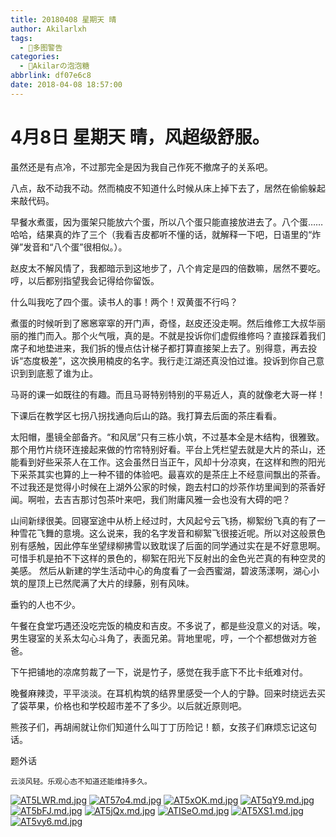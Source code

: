 ```yaml
---
title: 20180408 星期天 晴
author: Akilarlxh
tags:
  - 🎑多图警告
categories:
  - 🍬Akilarの泡泡糖
abbrlink: df07e6c8
date: 2018-04-08 18:57:00
---
```

# 4月8日 星期天 晴，风超级舒服。

虽然还是有点冷，不过那完全是因为我自己作死不撤席子的关系吧。

八点，敌不动我不动。然而楠皮不知道什么时候从床上掉下去了，居然在偷偷躲起来敲代码。

早餐水煮蛋，因为蛋架只能放六个蛋，所以八个蛋只能直接放进去了。八个蛋……哈哈，结果真的炸了三个（我看吉皮都听不懂的话，就解释一下吧，日语里的“炸弹”发音和“八个蛋”很相似。）。

赵皮太不解风情了，我都暗示到这地步了，八个肯定是四的倍数嘛，居然不要吃。哼，以后都别指望我会记得给你留饭。

什么叫我吃了四个蛋。读书人的事！两个！双黄蛋不行吗？

煮蛋的时候听到了窸窸窣窣的开门声，奇怪，赵皮还没走啊。然后维修工大叔华丽丽的推门而入。那个火气哦，真的是。不就是投诉你们虚假维修吗？直接踩着我们席子和地垫进来，我们拆的慢点估计梯子都打算直接架上去了。别得意，再去投诉“态度极差”，这次换用楠皮的名字。我行走江湖还真没怕过谁。投诉到你自己意识到到底惹了谁为止。

马哥的课一如既往的有趣。而且马哥特别特别的平易近人，真的就像老大哥一样！

下课后在教学区七拐八拐找通向后山的路。我打算去后面的茶庄看看。

太阳帽，墨镜全部备齐。“和风居”只有三栋小筑，不过基本全是木结构，很雅致。那个用竹片绕环连接起来做的竹帘特别好看。平台上凭栏望去就是大片的茶山，还能看到好些采茶人在工作。这会虽然日当正午，风却十分凉爽，在这样和煦的阳光下采茶其实也算的上一种不错的体验吧。最喜欢的是茶庄上不经意间飘出的茶香。不过我还是觉得小时候在上湖外公家的时候，跑去村口的炒茶作坊里闻到的茶香好闻。啊啦，去吉吉那讨包茶叶来吧，我们附庸风雅一会也没有大碍的吧？

山间新绿很美。回寝室途中从桥上经过时，大风起兮云飞扬，柳絮纷飞真的有了一种雪花飞舞的意境。这么说来，我的名字发音和柳絮飞很接近呢。所以对这般景色别有感触，因此停车坐望绿柳拂雪以致耽误了后面的同学通过实在是不好意思啊。可惜手机是拍不下这样的景色的，柳絮在阳光下反射出的金色光芒真的有种空灵的美感。
然后从新建的学生活动中心的角度看了一会西蜜湖，碧波荡漾啊，湖心小筑的屋顶上已然爬满了大片的绿藤，别有风味。

垂钓的人也不少。

午餐在食堂巧遇还没吃完饭的楠皮和吉皮。不多说了，都是些没意义的对话。唉，男生寝室的关系太勾心斗角了，表面兄弟。背地里呢，哼，一个个都想做对方爸爸。

下午把铺地的凉席剪裁了一下，说是竹子，感觉在我手底下不比卡纸难对付。

晚餐麻辣烫，平平淡淡。在耳机构筑的结界里感受一个人的宁静。回来时绕远去买了袋苹果，价格也和学校超市差不了多少。以后就近原则吧。

熊孩子们，再胡闹就让你们知道什么叫丁丁历险记！额，女孩子们麻烦忘记这句话。

题外话
```
云淡风轻。乐观心态不知道还能维持多久。
```
[![AT5LWR.md.jpg](https://s2.ax1x.com/2019/04/10/AT5LWR.md.jpg)](https://imgchr.com/i/AT5LWR)
[![AT57o4.md.jpg](https://s2.ax1x.com/2019/04/10/AT57o4.md.jpg)](https://imgchr.com/i/AT57o4)
[![AT5xOK.md.jpg](https://s2.ax1x.com/2019/04/10/AT5xOK.md.jpg)](https://imgchr.com/i/AT5xOK)
[![AT5qY9.md.jpg](https://s2.ax1x.com/2019/04/10/AT5qY9.md.jpg)](https://imgchr.com/i/AT5qY9)
[![AT5bFJ.md.jpg](https://s2.ax1x.com/2019/04/10/AT5bFJ.md.jpg)](https://imgchr.com/i/AT5bFJ)
[![AT5jQx.md.jpg](https://s2.ax1x.com/2019/04/10/AT5jQx.md.jpg)](https://imgchr.com/i/AT5jQx)
[![ATISeO.md.jpg](https://s2.ax1x.com/2019/04/10/ATISeO.md.jpg)](https://imgchr.com/i/ATISeO)
[![AT5XS1.md.jpg](https://s2.ax1x.com/2019/04/10/AT5XS1.md.jpg)](https://imgchr.com/i/AT5XS1)
[![AT5vy6.md.jpg](https://s2.ax1x.com/2019/04/10/AT5vy6.md.jpg)](https://imgchr.com/i/AT5vy6)
